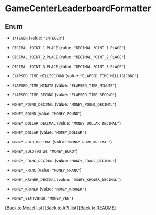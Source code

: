 # GameCenterLeaderboardFormatter

## Enum


* `INTEGER` (value: `"INTEGER"`)

* `DECIMAL_POINT_1_PLACE` (value: `"DECIMAL_POINT_1_PLACE"`)

* `DECIMAL_POINT_2_PLACE` (value: `"DECIMAL_POINT_2_PLACE"`)

* `DECIMAL_POINT_3_PLACE` (value: `"DECIMAL_POINT_3_PLACE"`)

* `ELAPSED_TIME_MILLISECOND` (value: `"ELAPSED_TIME_MILLISECOND"`)

* `ELAPSED_TIME_MINUTE` (value: `"ELAPSED_TIME_MINUTE"`)

* `ELAPSED_TIME_SECOND` (value: `"ELAPSED_TIME_SECOND"`)

* `MONEY_POUND_DECIMAL` (value: `"MONEY_POUND_DECIMAL"`)

* `MONEY_POUND` (value: `"MONEY_POUND"`)

* `MONEY_DOLLAR_DECIMAL` (value: `"MONEY_DOLLAR_DECIMAL"`)

* `MONEY_DOLLAR` (value: `"MONEY_DOLLAR"`)

* `MONEY_EURO_DECIMAL` (value: `"MONEY_EURO_DECIMAL"`)

* `MONEY_EURO` (value: `"MONEY_EURO"`)

* `MONEY_FRANC_DECIMAL` (value: `"MONEY_FRANC_DECIMAL"`)

* `MONEY_FRANC` (value: `"MONEY_FRANC"`)

* `MONEY_KRONER_DECIMAL` (value: `"MONEY_KRONER_DECIMAL"`)

* `MONEY_KRONER` (value: `"MONEY_KRONER"`)

* `MONEY_YEN` (value: `"MONEY_YEN"`)


[[Back to Model list]](../README.md#documentation-for-models) [[Back to API list]](../README.md#documentation-for-api-endpoints) [[Back to README]](../README.md)


